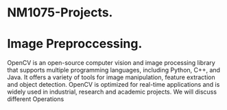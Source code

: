 # NM1075-Projects.
# Image Preproccessing.
OpenCV is an open-source computer vision and image processing library that supports multiple programming languages, including Python, C++, and Java. It offers a variety of tools for image manipulation, feature extraction and object detection. OpenCV is optimized for real-time applications and is widely used in industrial, research and academic projects. We will discuss different Operations

